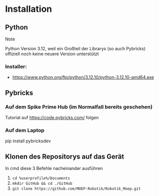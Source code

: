 # Installation
## Python
> [!NOTE]
> Python Version 3.12, weil ein Großteil der Librarys (so auch Pybricks) offiziell noch keine neuere Version unterstützt
### Installer:
- https://www.python.org/ftp/python/3.12.10/python-3.12.10-amd64.exe
## Pybricks
### Auf dem Spike Prime Hub (im Normalfall bereits geschehen)
Tutorial auf https://code.pybricks.com/ folgen
### Auf dem Laptop
pip install pybricksdev
## Klonen des Repositorys auf das Gerät
In cmd diese 3 Befehle nacheinander ausführen
1. `cd %userprofile%/Documents`
2. `mkdir GitHub && cd ./GitHub`
3. `git clone https://github.com/MOEP-Robotik/Robotik_Moep.git`
